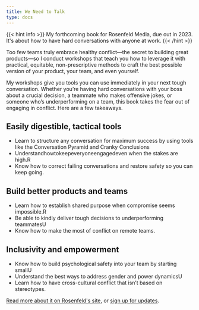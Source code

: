 ```yaml
---
title: We Need to Talk
type: docs
---
```

{{< hint info >}}
My forthcoming book for Rosenfeld Media, due out in 2023. It's about how to have hard conversations with anyone at work.
{{< /hint >}}

Too few teams truly embrace healthy conflict—the secret to building great products—so I conduct workshops that teach you how to leverage it with practical, equitable, non-prescriptive methods to craft the best possible version of your product, your team, and even yourself.

My workshops give you tools you can use immediately in your next tough conversation. Whether you’re having hard conversations with your boss about a crucial decision, a teammate who makes offensive jokes, or someone who’s underperforming on a team, this book takes the fear out of engaging in conflict. Here are a few takeaways.

## Easily digestible, tactical tools

- Learn to structure any conversation for maximum success by using tools like the Conversation Pyramid and Cranky Conclusions
- Understandhowtokeepeveryoneengagedeven when the stakes are high.R
- Know how to correct failing conversations and restore safety so you can keep going.

## Build better products and teams

- Learn how to establish shared purpose when compromise seems impossible.R
- Be able to kindly deliver tough decisions to underperforming teammatesU
- Know how to make the most of conflict on remote teams.

## Inclusivity and empowerment

- Know how to build psychological safety into your team by starting smallU
- Understand the best ways to address gender and power dynamicsU
- Learn how to have cross-cultural conflict that isn’t based on stereotypes.

[Read more about it on Rosenfeld's site](https://rosenfeldmedia.com/books/we-need-to-talk-a-survival-guide-for-tough-conversations/), or [sign up for updates](https://joshuamauldin.substack.com/p/coming-soon?showWelcome=true&s=r).